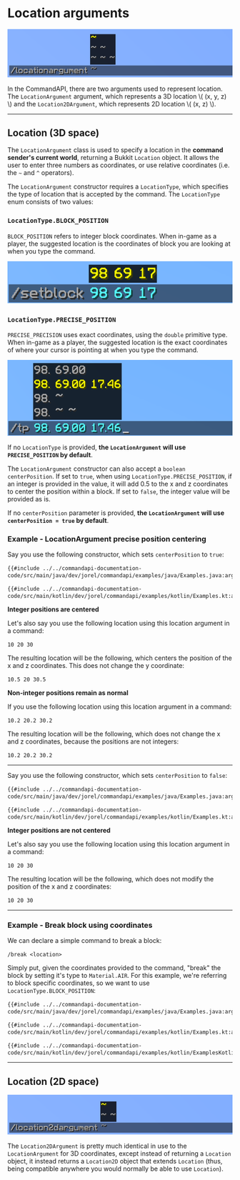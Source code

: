 # Location arguments

![A Location argument showing the options '~', '~ ~' and '~ ~ ~'](./images/arguments/loc.png)

In the CommandAPI, there are two arguments used to represent location. The `LocationArgument` argument, which represents a 3D location \\( (x, y, z) \\) and the `Location2DArgument`, which represents 2D location \\( (x, z) \\).

-----

## Location (3D space)

The `LocationArgument` class is used to specify a location in the **command sender's current world**, returning a Bukkit `Location` object. It allows the user to enter three numbers as coordinates, or use relative coordinates (i.e. the `~` and `^` operators).

The `LocationArgument` constructor requires a `LocationType`, which specifies the type of location that is accepted by the command. The `LocationType` enum consists of two values:

### `LocationType.BLOCK_POSITION`

`BLOCK_POSITION` refers to integer block coordinates. When in-game as a player, the suggested location is the coordinates of block you are looking at when you type the command.

![BLOCK_POSITION](./images/arguments/locationargument_blockposition.png)

### `LocationType.PRECISE_POSITION`

`PRECISE_PRECISION` uses exact coordinates, using the `double` primitive type. When in-game as a player, the suggested location is the exact coordinates of where your cursor is pointing at when you type the command.

 ![PRECISE_POSITION](./images/arguments/locationargument_preciseposition.png)

If no `LocationType` is provided, **the `LocationArgument` will use `PRECISE_POSITION` by default**.

The `LocationArgument` constructor can also accept a `boolean centerPosition`. If set to `true`, when using `LocationType.PRECISE_POSITION`, if an integer is provided in the value, it will add 0.5 to the x and z coordinates to center the position within a block. If set to `false`, the integer value will be provided as is.

If no `centerPosition` parameter is provided, **the `LocationArgument` will use `centerPosition = true` by default**.

<div class="example">

### Example - LocationArgument precise position centering

Say you use the following constructor, which sets `centerPosition` to `true`:

<div class="multi-pre">

```java,Java
{{#include ../../commandapi-documentation-code/src/main/java/dev/jorel/commandapi/examples/java/Examples.java:argumentLocations1}}
```

```kotlin,Kotlin
{{#include ../../commandapi-documentation-code/src/main/kotlin/dev/jorel/commandapi/examples/kotlin/Examples.kt:argumentLocations1}}
```

</div>

**Integer positions are centered**

Let's also say you use the following location using this location argument in a command:

```text
10 20 30
```

The resulting location will be the following, which centers the position of the x and z coordinates. This does not change the y coordinate:

```text
10.5 20 30.5
```

**Non-integer positions remain as normal**

If you use the following location using this location argument in a command:

```text
10.2 20.2 30.2
```

The resulting location will be the following, which does not change the x and z coordinates, because the positions are not integers:

```text
10.2 20.2 30.2
```

-----

Say you use the following constructor, which sets `centerPosition` to `false`:

<div class="multi-pre">

```java,Java
{{#include ../../commandapi-documentation-code/src/main/java/dev/jorel/commandapi/examples/java/Examples.java:argumentLocations2}}
```

```kotlin,Kotlin
{{#include ../../commandapi-documentation-code/src/main/kotlin/dev/jorel/commandapi/examples/kotlin/Examples.kt:argumentLocations2}}
```

</div>

**Integer positions are not centered**

Let's also say you use the following location using this location argument in a command:

```text
10 20 30
```

The resulting location will be the following, which does not modify the position of the x and z coordinates:

```text
10 20 30
```

</div>

-----

<div class="example">

### Example - Break block using coordinates

We can declare a simple command to break a block:

```mccmd
/break <location>
```

Simply put, given the coordinates provided to the command, "break" the block by setting it's type to `Material.AIR`. For this example, we're referring to block specific coordinates, so we want to use `LocationType.BLOCK_POSITION`:

<div class="multi-pre">

```java,Java
{{#include ../../commandapi-documentation-code/src/main/java/dev/jorel/commandapi/examples/java/Examples.java:argumentLocations3}}
```

```kotlin,Kotlin
{{#include ../../commandapi-documentation-code/src/main/kotlin/dev/jorel/commandapi/examples/kotlin/Examples.kt:argumentLocations3}}
```

```kotlin,Kotlin_DSL
{{#include ../../commandapi-documentation-code/src/main/kotlin/dev/jorel/commandapi/examples/kotlin/ExamplesKotlinDSL.kt:argumentLocations1}}
```

</div>

</div>

-----

## Location (2D space)

![A location 2D argument showing the options '~' and '~ ~'](./images/arguments/loc2d.png)

The `Location2DArgument` is pretty much identical in use to the `LocationArgument` for 3D coordinates, except instead of returning a `Location` object, it instead returns a `Location2D` object that extends `Location` (thus, being compatible anywhere you would normally be able to use `Location`).
